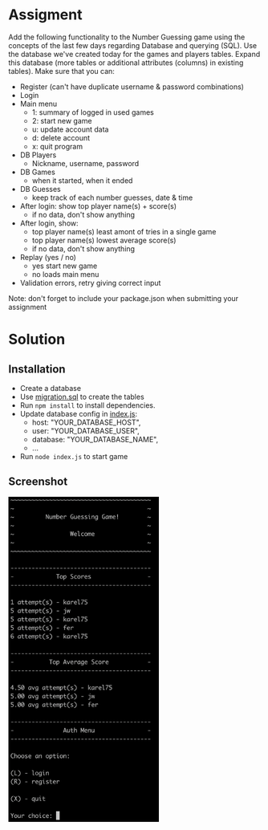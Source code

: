 # Assigment

Add the following functionality to the Number Guessing game using the concepts of the last few days regarding Database and querying (SQL). Use the database we've created today for the games and players tables. Expand this database (more tables or additional attributes (columns) in existing tables). Make sure that you can:

-   Register (can't have duplicate username & password combinations)
-   Login
-   Main menu
    -   1: summary of logged in used games
    -   2: start new game
    -   u: update account data
    -   d: delete account
    -   x: quit program
-   DB Players
    -   Nickname, username, password
-   DB Games
    -   when it started, when it ended
-   DB Guesses
    -   keep track of each number guesses, date & time
-   After login: show top player name(s) + score(s)
    -   if no data, don't show anything
-   After login, show:
    -   top player name(s) least amont of tries in a single game
    -   top player name(s) lowest average score(s)
    -   if no data, don't show anything
-   Replay (yes / no)
    -   yes start new game
    -   no loads main menu
-   Validation errors, retry giving correct input

Note: don't forget to include your package.json when submitting your assignment

# Solution

## Installation

-   Create a database
-   Use [migration.sql](migration.sql) to create the tables
-   Run `npm install` to install dependencies.
-   Update database config in [index.js](index.js):
    -   host: "YOUR_DATABASE_HOST",
    -   user: "YOUR_DATABASE_USER",
    -   database: "YOUR_DATABASE_NAME",
    -   ...
-   Run `node index.js` to start game

## Screenshot

<img src="./screenshot.png" width="300" />

